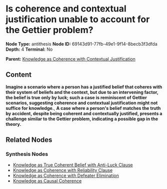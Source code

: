 # Is coherence and contextual justification unable to account for the Gettier problem?

**Node Type:** antithesis
**Node ID:** 69143d91-77fb-49e1-9f14-8becb3f3dfda
**Depth:** 4
**Terminal:** No

**Parent:** [Knowledge as Coherence with Contextual Justification](knowledge-as-coherence-with-contextual-justification-synthesis-ce8f1060-c0cb-4e9f-b7dc-40b30edbd6d5.md)

## Content

**Imagine a scenario where a person has a justified belief that coheres with their system of beliefs and the context, but due to an intervening factor, the belief is true only by luck; such a case is reminiscent of Gettier scenarios, suggesting coherence and contextual justification might not suffice for knowledge.**, **A case where a person's belief matches the truth by accident, despite being coherent and contextually justified, presents a challenge similar to the Gettier problem, indicating a possible gap in the theory.**

## Related Nodes

### Synthesis Nodes

- [Knowledge as True Coherent Belief with Anti-Luck Clause](knowledge-as-true-coherent-belief-with-anti-luck-clause-synthesis-13d97d74-1da3-4a27-ac00-a942ce877d72.md)
- [Knowledge as Coherence with Reliability Clause](knowledge-as-coherence-with-reliability-clause-synthesis-d633e231-2b6e-4f69-a6d6-5669e100c20a.md)
- [Knowledge as Coherence with Defeater Elimination](knowledge-as-coherence-with-defeater-elimination-synthesis-b9392e8d-d152-47db-bf23-3ee3fea8b353.md)
- [Knowledge as Causal Coherence](knowledge-as-causal-coherence-synthesis-4c2288ca-1edb-40f9-a99d-3179998442dd.md)
